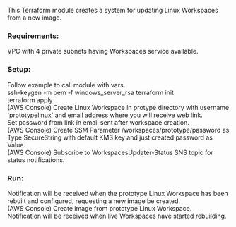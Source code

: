 This Terraform module creates a system for updating Linux Workspaces from a new image.  
  
### Requirements:  
VPC with 4 private subnets having Workspaces service available.  
  
### Setup:  
Follow example to call module with vars.  
ssh-keygen -m pem -f windows_server_rsa
terraform init  
terraform apply  
(AWS Console) Create Linux Workspace in protype directory with username 'prototypelinux' and email address where you will receive web link.  
Set password from link in email sent after workspace creation.  
(AWS Console) Create SSM Parameter /workspaces/prototype/password as Type SecureString with default KMS key and just created password as Value.  
(AWS Console) Subscribe to WorkspacesUpdater-Status SNS topic for status notifications.  
  
### Run:  
Notification will be received when the prototype Linux Workspace has been rebuilt and configured, requesting a new image be created.  
(AWS Console) Create image from prototype Linux Workspace.   
Notification will be received when live Workspaces have started rebuilding.  

